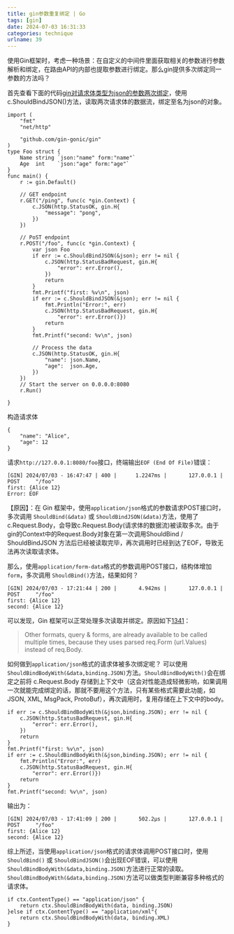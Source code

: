 ```yaml
---
title: gin参数重复绑定 | Go
tags: [gin]
date: 2024-07-03 16:31:33
categories: technique
urlname: 39
---
```


使用Gin框架时，考虑一种场景：在自定义的中间件里面获取相关的参数进行参数解析和绑定，在路由API的内部也提取参数进行绑定。那么gin提供多次绑定同一参数的方法吗？


首先查看下面的代码[gin对请求体类型为json的参数两次绑定](https://www.nowcoder.com/feed/main/detail/8c593266724d48f990e3e25e7fd49c49?sourceSSR=users)，使用c.ShouldBindJSON()方法，读取两次请求体的数据流，绑定至名为json的对象。
```
import (
	"fmt"
	"net/http"

	"github.com/gin-gonic/gin"
)
type Foo struct {
	Name string `json:"name" form:"name"`
	Age  int    `json:"age" form:"age"`
}
func main() {
	r := gin.Default()

	// GET endpoint
	r.GET("/ping", func(c *gin.Context) {
		c.JSON(http.StatusOK, gin.H{
			"message": "pong",
		})
	})

	// PoST endpoint
	r.POST("/foo", func(c *gin.Context) {
		var json Foo
		if err := c.ShouldBindJSON(&json); err != nil {
			c.JSON(http.StatusBadRequest, gin.H{
				"error": err.Error(),
			})
			return
		}
		fmt.Printf("first: %v\n", json)
		if err := c.ShouldBindJSON(&json); err != nil {
			fmt.Println("Error:", err)
			c.JSON(http.StatusBadRequest, gin.H{
				"error": err.Error()})
			return
		}
		fmt.Printf("second: %v\n", json)

		// Process the data
		c.JSON(http.StatusOK, gin.H{
			"name": json.Name,
			"age":  json.Age,
		})
	})
	// Start the server on 0.0.0.0:8080
	r.Run()

}
```


构造请求体
```
{
	"name": "Alice",
	"age": 12
}
```

请求`http://127.0.0.1:8080/foo`接口，终端输出`EOF (End Of File)`错误：
```
[GIN] 2024/07/03 - 16:47:47 | 400 |      1.2247ms |       127.0.0.1 | POST     "/foo"
first: {Alice 12}
Error: EOF
```

【原因】：在 Gin 框架中，使用`application/json`格式的参数请求POST接口时，多次调用 `ShouldBind(&data)` 或 `ShouldBindJSON(&data)`方法，使用了c.Request.Body，会导致c.Request.Body(请求体的数据流)被读取多次。由于gin的Context中的Request.Body对象在第一次调用ShouldBind / ShouldBindJSON 方法后已经被读取完毕，再次调用时已经到达了EOF，导致无法再次读取请求体。


那么，使用`application/form-data`格式的参数调用POST接口，结构体增加`form`，多次调用 `ShouldBind()`方法，结果如何？
```
[GIN] 2024/07/03 - 17:21:44 | 200 |       4.942ms |       127.0.0.1 | POST     "/foo"
first: {Alice 12}
second: {Alice 12}
```

可以发现，Gin 框架可以正常处理多次读取并绑定。原因如下[1341](https://github.com/gin-gonic/gin/pull/1341)：

> Other formats, query & forms, are already available to be called multiple times, because they uses parsed req.Form (url.Values) instead of req.Body.


如何做到`application/json`格式的请求体被多次绑定呢？ 可以使用`ShouldBindBodyWith(&data,binding.JSON)`方法。`ShouldBindBodyWith()`会在绑定之前将 c.Request.Body 存储到上下文中（这会对性能造成轻微影响，如果调用一次就能完成绑定的话，那就不要用这个方法，只有某些格式需要此功能，如 JSON, XML, MsgPack, ProtoBuf），再次调用时，复用存储在上下文中的body。
```
if err := c.ShouldBindBodyWith(&json,binding.JSON); err != nil {
    c.JSON(http.StatusBadRequest, gin.H{
        "error": err.Error(),
    })
    return
}
fmt.Printf("first: %v\n", json)
if err := c.ShouldBindBodyWith(&json,binding.JSON); err != nil {
    fmt.Println("Error:", err)
    c.JSON(http.StatusBadRequest, gin.H{
        "error": err.Error()})
    return
}
fmt.Printf("second: %v\n", json)
```

输出为：
```
[GIN] 2024/07/03 - 17:41:09 | 200 |       502.2µs |       127.0.0.1 | POST     "/foo"
first: {Alice 12}
second: {Alice 12}
```

综上所述，当使用`application/json`格式的请求体调用POST接口时，使用`ShouldBind()` 或 `ShouldBindJSON()`会出现EOF错误，可以使用`ShouldBindBodyWith(&data,binding.JSON)`方法进行正常的读取。`ShouldBindBodyWith(&data,binding.JSON)`方法可以做类型判断兼容多种格式的请求体。
```
if ctx.ContentType() == "application/json" {
    return ctx.ShouldBindBodyWith(data, binding.JSON)
}else if ctx.ContentType() == "application/xml"{
    return ctx.ShouldBindBodyWith(data, binding.XML)
}

```
